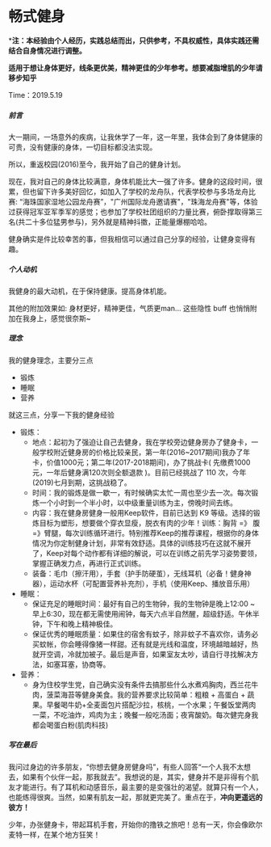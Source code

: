 # 畅式健身

***注：本经验由个人经历，实践总结而出，只供参考，不具权威性，具体实践还需结合自身情况进行调整。**

**适用于想让身体更好，线条更优美，精神更佳的少年参考。想要减脂增肌的少年请移步知乎**

Time：2019.5.19



##### 前言

大一期间，一场意外的疾病，让我休学了一年，这一年里，我体会到了身体健康的可贵，没有健康的身体，一切目标都没法实现。

所以，重返校园(2016)至今，我开始了自己的健身计划。

现在，我对自己的身体比较满意，身体机能比大一强了许多。健身的这段时间，很累，但也留下许多美好回忆，如加入了学校的龙舟队，代表学校参与多场龙舟比赛: “海珠国家湿地公园龙舟赛”，"广州国际龙舟邀请赛"，"珠海龙舟赛"等，体验过获得冠军亚军季军的感觉；也参加了学校社团组织的力量比赛，俯卧撑取得第三名(共二十多位猛男参与)，另外就是精神抖擞，正能量爆棚哈哈。

健身确实是件比较幸苦的事，但我相信可以通过自己分享的经验，让健身变得有趣。



##### 个人动机

我健身的最大动机，在于保持健康。提高身体机能。

其他的附加效果如: 身材更好，精神更佳，气质更man... 这些隐性 buff 也悄悄附加在我身上，感觉很奈斯~



##### 理念

我的健身理念，主要分三点

- 锻炼 
- 睡眠 
- 营养 

就这三点，分享一下我的健身经验

- 锻炼：
  - 地点：起初为了强迫让自己去健身，我在学校旁边健身房办了健身卡，一般学校附近健身房的价格比较亲民，第一年(2016~2017期间)我办了年卡，价值1000元；第二年(2017-2018期间)，办了挑战卡( 先缴费1000元，一年后健身满120次则全额退款 )。目前已经挑战了 110 次，今年(2019)七月到期，这挑战稳了。
  - 时间：我的锻炼是做一歇一，有时候确实太忙一周也至少去一次。每次锻炼一个小时到一个半小时，以中级重量训练为主，傍晚时间去练。
  - 内容：我在健身房健身一般用Keep软件，目前已达到 K9 等级。选择的锻炼目标为塑形，想要做个穿衣显瘦，脱衣有肉的少年！训练：胸背 =》 腹 =》臂腿，每次训练循环进行。特别推荐Keep的推荐课程，根据你的身体情况为你定制健身计划，非常有效舒适。具体的训练技巧在这就不展开了，Keep对每个动作都有详细的解说，可以在训练之前先学习姿势要领，掌握正确发力点，再进行正式训练。
  - 装备：毛巾（擦汗用），手套（护手防硬茧），无线耳机（必备！健身神器），运动水杯（可配置营养补充剂），手机（使用Keep、播放音乐用）
- 睡眠：
  - 保证充足的睡眠时间：最好有自己的生物钟，我的生物钟是晚上12:00 ~ 早上6:30，现在都无需使用闹钟，每天六点半自然醒，超级舒适。午休半钟，下午和晚上精神极佳。
  - 保证优秀的睡眠质量：如果住的宿舍有蚊子，除非蚊子不喜欢你，请务必买蚊帐，你会睡得像猪一样甜。还有就是光线和温度，环境越暗越好，热就开空调，冷就加被子。最后是声音，如果室友太吵，请自行寻找解决方法，如塞耳塞，协商等。
- 营养：
  - 身为住校学生党，自己确实没有条件去搞那些什么水煮鸡胸肉，西兰花牛肉，菠菜海苔等健身美食。我的营养要求比较简单：粗粮 + 高蛋白 + 蔬果。早餐喝牛奶+全麦面包片搭配沙拉，核桃，一个水果；午餐饭堂两肉一菜，不吃油炸，鸡肉为主；晚餐一般吃汤面；夜宵酸奶。每次健完身我都会喝蛋白粉(肌肉科技)



##### 写在最后

我问过身边的许多朋友，“你想去健身房健身吗”，有些人回答“一个人我不太想去，如果有个伙伴一起，那我就去”。我想说的是，其实，健身并不是非得有个肌友才能进行。有了耳机和动感音乐，最主要的是变强壮的渴望。就算只有一个人，也能练得很爽。当然，如果有肌友一起，那就更完美了。重点在于，**冲向更遥远的彼方！**



少年，办张健身卡，带起耳机手套，开始你的撸铁之旅吧！总有一天，你会像欧尔麦特一样，在某个地方狂笑！